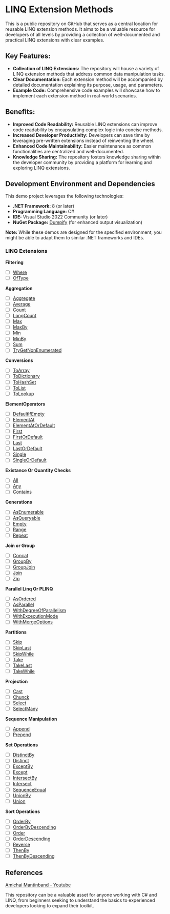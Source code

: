# LINQ Extension Methods
This is a public repository on GitHub that serves as a central location for reusable LINQ extension methods. It aims to be a valuable resource for developers of all levels by providing a collection of well-documented and practical LINQ extensions with clear examples.

## Key Features:

- **Collection of LINQ Extensions:** The repository will house a variety of LINQ extension methods that address common data manipulation tasks.
- **Clear Documentation:** Each extension method will be accompanied by detailed documentation explaining its purpose, usage, and parameters.
- **Example Code:** Comprehensive code examples will showcase how to implement each extension method in real-world scenarios.

## Benefits:

- **Improved Code Readability:** Reusable LINQ extensions can improve code readability by encapsulating complex logic into concise methods.
- **Increased Developer Productivity:** Developers can save time by leveraging pre-written extensions instead of reinventing the wheel.
- **Enhanced Code Maintainability:** Easier maintenance as common functionalities are centralized and well-documented.
- **Knowledge Sharing:** The repository fosters knowledge sharing within the developer community by providing a platform for learning and exploring LINQ extensions.

## Development Environment and Dependencies

This demo project leverages the following technologies:

* **.NET Framework:** 8 (or later)
* **Programming Language:** C#
* **IDE:** Visual Studio 2022 Community (or later)
* **NuGet Package:** [Dumpify](https://www.nuget.org/packages/Dumpify) (for enhanced output visualization)

**Note:** While these demos are designed for the specified environment, you might be able to adapt them to similar .NET frameworks and IDEs.

### LINQ Extensions
**Filtering**
   - [ ] [Where](demos-linq-extensions/demos-linq-extensions/Extensions/Filtering/WhereDemo.cs)
   - [ ] [OfType](demos-linq-extensions/demos-linq-extensions/Extensions/Filtering/OfTypeDemo.cs)

**Aggregation**
   - [ ] [Aggregate](https://github.com/nuthanm/linq-extensions/blob/main/demos-linq-extensions/demos-linq-extensions/Extensions/AggregationMethods/AggregateDemo.cs)
   - [ ] [Average](https://github.com/nuthanm/linq-extensions/blob/main/demos-linq-extensions/demos-linq-extensions/Extensions/AggregationMethods/AverageDemo.cs)
   - [ ] [Count](https://github.com/nuthanm/linq-extensions/blob/main/demos-linq-extensions/demos-linq-extensions/Extensions/AggregationMethods/CountDemo.cs)
   - [ ] [LongCount](https://github.com/nuthanm/linq-extensions/blob/main/demos-linq-extensions/demos-linq-extensions/Extensions/AggregationMethods/LongCountDemo.cs)
   - [ ] [Max](https://github.com/nuthanm/linq-extensions/blob/main/demos-linq-extensions/demos-linq-extensions/Extensions/AggregationMethods/MaxDemo.cs)
   - [ ] [MaxBy](https://github.com/nuthanm/linq-extensions/blob/main/demos-linq-extensions/demos-linq-extensions/Extensions/AggregationMethods/MaxByDemo.cs)
   - [ ] [Min](https://github.com/nuthanm/linq-extensions/blob/main/demos-linq-extensions/demos-linq-extensions/Extensions/AggregationMethods/MinDemo.cs)
   - [ ] [MinBy](https://github.com/nuthanm/linq-extensions/blob/main/demos-linq-extensions/demos-linq-extensions/Extensions/AggregationMethods/MinByDemo.cs)
   - [ ] [Sum](https://github.com/nuthanm/linq-extensions/blob/main/demos-linq-extensions/demos-linq-extensions/Extensions/AggregationMethods/SumDemo.cs)
   - [ ] [TryGetNonEnumerated](https://github.com/nuthanm/linq-extensions/blob/main/demos-linq-extensions/demos-linq-extensions/Extensions/AggregationMethods/TryGetNonEnumeratedDemo.cs)

**Conversions**
  - [ ] [ToArray](https://github.com/nuthanm/linq-extensions/blob/main/demos-linq-extensions/demos-linq-extensions/Extensions/ConversionMethods/ToArrayDemo.cs)
  - [ ] [ToDictionary](https://github.com/nuthanm/linq-extensions/blob/main/demos-linq-extensions/demos-linq-extensions/Extensions/ConversionMethods/ToDictionaryDemo.cs)
  - [ ] [ToHashSet](https://github.com/nuthanm/linq-extensions/blob/main/demos-linq-extensions/demos-linq-extensions/Extensions/ConversionMethods/ToHashSetDemo.cs)
  - [ ] [ToList](https://github.com/nuthanm/linq-extensions/blob/main/demos-linq-extensions/demos-linq-extensions/Extensions/ConversionMethods/ToListDemo.cs)
  - [ ] [ToLookup](https://github.com/nuthanm/linq-extensions/blob/main/demos-linq-extensions/demos-linq-extensions/Extensions/ConversionMethods/ToLookupDemo.cs)

**ElementOperators**
  - [ ] [DefaultIfEmpty](https://github.com/nuthanm/linq-extensions/blob/main/demos-linq-extensions/demos-linq-extensions/Extensions/ElementOperators/DefaultIfEmptyDemo.cs)
  - [ ] [ElementAt](https://github.com/nuthanm/linq-extensions/blob/main/demos-linq-extensions/demos-linq-extensions/Extensions/ElementOperators/ElementAtDemo.cs)
  - [ ] [ElementAtOrDefault](https://github.com/nuthanm/linq-extensions/blob/main/demos-linq-extensions/demos-linq-extensions/Extensions/ElementOperators/ElementAtOrDefaultDemo.cs)
  - [ ] [First](https://github.com/nuthanm/linq-extensions/blob/main/demos-linq-extensions/demos-linq-extensions/Extensions/ElementOperators/FirstDemo.cs)
  - [ ] [FirstOrDefault](https://github.com/nuthanm/linq-extensions/blob/main/demos-linq-extensions/demos-linq-extensions/Extensions/ElementOperators/FirstOrDefaultDemo.cs)
  - [ ] [Last](https://github.com/nuthanm/linq-extensions/blob/main/demos-linq-extensions/demos-linq-extensions/Extensions/ElementOperators/LastDemo.cs)
  - [ ] [LastOrDefault](https://github.com/nuthanm/linq-extensions/blob/main/demos-linq-extensions/demos-linq-extensions/Extensions/ElementOperators/LastOrDefaultDemo.cs)
  - [ ] [Single](https://github.com/nuthanm/linq-extensions/blob/main/demos-linq-extensions/demos-linq-extensions/Extensions/ElementOperators/SingleDemo.cs)
  - [ ] [SingleOrDefault](https://github.com/nuthanm/linq-extensions/blob/main/demos-linq-extensions/demos-linq-extensions/Extensions/ElementOperators/SingleOrDefaultDemo.cs)

**Existance Or Quantity Checks**
  - [ ] [All](https://github.com/nuthanm/linq-extensions/blob/main/demos-linq-extensions/demos-linq-extensions/Extensions/Existance_Or_QuantityChecks/AllDemo.cs)
  - [ ] [Any](https://github.com/nuthanm/linq-extensions/blob/main/demos-linq-extensions/demos-linq-extensions/Extensions/Existance_Or_QuantityChecks/AnyDemo.cs)
  - [ ] [Contains](https://github.com/nuthanm/linq-extensions/blob/main/demos-linq-extensions/demos-linq-extensions/Extensions/Existance_Or_QuantityChecks/ContainsDemo.cs)

  **Generations**
  - [ ] [AsEnumerable](https://github.com/nuthanm/linq-extensions/blob/main/demos-linq-extensions/demos-linq-extensions/Extensions/GenerationMethods/AsEnumerableDemo.cs)
  - [ ] [AsQueryable](https://github.com/nuthanm/linq-extensions/blob/main/demos-linq-extensions/demos-linq-extensions/Extensions/GenerationMethods/AsQueryableDemo.cs)
  - [ ] [Empty](https://github.com/nuthanm/linq-extensions/blob/main/demos-linq-extensions/demos-linq-extensions/Extensions/GenerationMethods/EmptyDemo.cs)
  - [ ] [Range](https://github.com/nuthanm/linq-extensions/blob/main/demos-linq-extensions/demos-linq-extensions/Extensions/GenerationMethods/RangeDemo.cs)
  - [ ] [Repeat](https://github.com/nuthanm/linq-extensions/blob/main/demos-linq-extensions/demos-linq-extensions/Extensions/GenerationMethods/RepeatDemo.cs)

  **Join or Group**
  - [ ] [Concat](https://github.com/nuthanm/linq-extensions/blob/main/demos-linq-extensions/demos-linq-extensions/Extensions/Join_and_GroupMethods/ConcatDemo.cs)
  - [ ] [GroupBy](https://github.com/nuthanm/linq-extensions/blob/main/demos-linq-extensions/demos-linq-extensions/Extensions/Join_and_GroupMethods/GroupByDemo.cs)
  - [ ] [GroupJoin](https://github.com/nuthanm/linq-extensions/blob/main/demos-linq-extensions/demos-linq-extensions/Extensions/Join_and_GroupMethods/GroupJoinDemo.cs)
  - [ ] [Join](https://github.com/nuthanm/linq-extensions/blob/main/demos-linq-extensions/demos-linq-extensions/Extensions/Join_and_GroupMethods/JoinDemo.cs)
  - [ ] [Zip](https://github.com/nuthanm/linq-extensions/blob/main/demos-linq-extensions/demos-linq-extensions/Extensions/Join_and_GroupMethods/ZipDemo.cs)

  **Parallel Linq Or PLINQ**
  - [ ] [AsOrdered](https://github.com/nuthanm/linq-extensions/blob/main/demos-linq-extensions/demos-linq-extensions/Extensions/Parallel%20Linq%20Methods/AsOrderedDemo.cs)
  - [ ] [AsParallel](https://github.com/nuthanm/linq-extensions/blob/main/demos-linq-extensions/demos-linq-extensions/Extensions/Parallel%20Linq%20Methods/AsParallelDemo.cs)
  - [ ] [WithDegreeOfParallelism](https://github.com/nuthanm/linq-extensions/blob/main/demos-linq-extensions/demos-linq-extensions/Extensions/Parallel%20Linq%20Methods/WithDegreeOfParallelismDemo.cs)
  - [ ] [WithExcecutionMode](https://github.com/nuthanm/linq-extensions/blob/main/demos-linq-extensions/demos-linq-extensions/Extensions/Parallel%20Linq%20Methods/WithExcecutionModeDemo.cs)
  - [ ] [WithMergeOptions](https://github.com/nuthanm/linq-extensions/blob/main/demos-linq-extensions/demos-linq-extensions/Extensions/Parallel%20Linq%20Methods/WithMergeOptionsDemo.cs)

  **Partitions**
  - [ ] [Skip](https://github.com/nuthanm/linq-extensions/blob/main/demos-linq-extensions/demos-linq-extensions/Extensions/Partitions/SkipDemo.cs)
  - [ ] [SkipLast](https://github.com/nuthanm/linq-extensions/blob/main/demos-linq-extensions/demos-linq-extensions/Extensions/Partitions/SkipLastDemo.cs)
  - [ ] [SkipWhile](https://github.com/nuthanm/linq-extensions/blob/main/demos-linq-extensions/demos-linq-extensions/Extensions/Partitions/SkipWhileDemo.cs)
  - [ ] [Take](https://github.com/nuthanm/linq-extensions/blob/main/demos-linq-extensions/demos-linq-extensions/Extensions/Partitions/TakeDemo.cs)
  - [ ] [TakeLast](https://github.com/nuthanm/linq-extensions/blob/main/demos-linq-extensions/demos-linq-extensions/Extensions/Partitions/TakeLastDemo.cs)
  - [ ] [TakeWhile](https://github.com/nuthanm/linq-extensions/blob/main/demos-linq-extensions/demos-linq-extensions/Extensions/Partitions/TakeWhileDemo.cs)

  **Projection**

  - [ ] [Cast](https://github.com/nuthanm/linq-extensions/blob/main/demos-linq-extensions/demos-linq-extensions/Extensions/Projection/CastDemo.cs)
  - [ ] [Chunck](https://github.com/nuthanm/linq-extensions/blob/main/demos-linq-extensions/demos-linq-extensions/Extensions/Projection/ChunckDemo.cs)
  - [ ] [Select](https://github.com/nuthanm/linq-extensions/blob/main/demos-linq-extensions/demos-linq-extensions/Extensions/Projection/SelectDemo.cs)
  - [ ] [SelectMany](https://github.com/nuthanm/linq-extensions/blob/main/demos-linq-extensions/demos-linq-extensions/Extensions/Projection/SelectManyDemo.cs) 

  **Sequence Manipulation**
  - [ ] [Append](https://github.com/nuthanm/linq-extensions/blob/main/demos-linq-extensions/demos-linq-extensions/Extensions/SequenceManipulation/AppendDemo.cs)
  - [ ] [Prepend](https://github.com/nuthanm/linq-extensions/blob/main/demos-linq-extensions/demos-linq-extensions/Extensions/SequenceManipulation/PrependDemo.cs)

  **Set Operations**
  - [ ] [DistinctBy](https://github.com/nuthanm/linq-extensions/blob/main/demos-linq-extensions/demos-linq-extensions/Extensions/SetOperations/DistinctByDemo.cs)
  - [ ] [Distinct](https://github.com/nuthanm/linq-extensions/blob/main/demos-linq-extensions/demos-linq-extensions/Extensions/SetOperations/DistinctDemo.cs)
  - [ ] [ExceptBy](https://github.com/nuthanm/linq-extensions/blob/main/demos-linq-extensions/demos-linq-extensions/Extensions/SetOperations/ExceptByDemo.cs)
  - [ ] [Except](https://github.com/nuthanm/linq-extensions/blob/main/demos-linq-extensions/demos-linq-extensions/Extensions/SetOperations/ExceptDemo.cs)
  - [ ] [IntersectBy](https://github.com/nuthanm/linq-extensions/blob/main/demos-linq-extensions/demos-linq-extensions/Extensions/SetOperations/IntersectByDemo.cs)
  - [ ] [Intersect](https://github.com/nuthanm/linq-extensions/blob/main/demos-linq-extensions/demos-linq-extensions/Extensions/SetOperations/IntersectDemo.cs)
  - [ ] [SequenceEqual](https://github.com/nuthanm/linq-extensions/blob/main/demos-linq-extensions/demos-linq-extensions/Extensions/SetOperations/SequenceEqualDemo.cs)
  - [ ] [UnionBy](https://github.com/nuthanm/linq-extensions/blob/main/demos-linq-extensions/demos-linq-extensions/Extensions/SetOperations/UnionByDemo.cs)
  - [ ] [Union](https://github.com/nuthanm/linq-extensions/blob/main/demos-linq-extensions/demos-linq-extensions/Extensions/SetOperations/UnionDemo.cs)

 **Sort Operations**
  - [ ] [OrderBy](https://github.com/nuthanm/linq-extensions/blob/main/demos-linq-extensions/demos-linq-extensions/Extensions/SortMethods/OrderByDemo.cs)
  - [ ] [OrderByDescending](https://github.com/nuthanm/linq-extensions/blob/main/demos-linq-extensions/demos-linq-extensions/Extensions/SortMethods/OrderByDescendingDemo.cs)
  - [ ] [Order](https://github.com/nuthanm/linq-extensions/blob/main/demos-linq-extensions/demos-linq-extensions/Extensions/SortMethods/OrderDemo.cs)
  - [ ] [OrderDescending](https://github.com/nuthanm/linq-extensions/blob/main/demos-linq-extensions/demos-linq-extensions/Extensions/SortMethods/OrderDescendingDemo.cs)
  - [ ] [Reverse](https://github.com/nuthanm/linq-extensions/blob/main/demos-linq-extensions/demos-linq-extensions/Extensions/SortMethods/ReverseDemo.cs)
  - [ ] [ThenBy](https://github.com/nuthanm/linq-extensions/blob/main/demos-linq-extensions/demos-linq-extensions/Extensions/SortMethods/ThenByDemo.cs)
  - [ ] [ThenByDescending](https://github.com/nuthanm/linq-extensions/blob/main/demos-linq-extensions/demos-linq-extensions/Extensions/SortMethods/ThenByDescendingDemo.cs)
  
## References
[Amichai Mantinband - Youtube](https://www.youtube.com/watch?v=7-P6Mxl5elg&t=741s)

This repository can be a valuable asset for anyone working with C# and LINQ, from beginners seeking to understand the basics to experienced developers looking to expand their toolkit.

